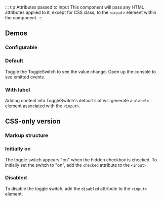 <script setup>
import { ref } from 'vue';
import CdxDocsConfigurableGeneric from '@/../src/components/configurable-generic/ConfigurableGeneric.vue';
import SingleSwitch from '@/../component-demos/toggle-switch/examples/SingleSwitch.vue';
import SingleSwitchWithLabel from '@/../component-demos/toggle-switch/examples/SingleSwitchWithLabel.vue';

const controlsConfig = [
	{
		name: 'disabled',
		type: 'boolean'
	},
	{
		name: 'default',
		type: 'slot',
		default: 'Label for ToggleSwitch'
	}
];
</script>

::: tip Attributes passed to input
This component will pass any HTML attributes applied to it, except for CSS class, to the `<input>`
element within the component.
:::

## Demos

### Configurable

<cdx-demo-wrapper :controls-config="controlsConfig" :show-generated-code="true" generated-model-name="switchValue">
<template v-slot:demo="{ propValues, slotValues }">
	<cdx-docs-configurable-generic v-bind="propValues">
		{{ slotValues.default }}
	</cdx-docs-configurable-generic>
</template>
</cdx-demo-wrapper>

### Default

Toggle the ToggleSwitch to see the value change. Open up the console to see emitted events.

<cdx-demo-wrapper>
<template v-slot:demo>
	<single-switch />
</template>

<template v-slot:code>

<<< @/../component-demos/toggle-switch/examples/SingleSwitch.vue

</template>
</cdx-demo-wrapper>

### With label

Adding content into ToggleSwitch's default slot will generate a `<label>` element associated with
the `<input>`.

<cdx-demo-wrapper>
<template v-slot:demo>
	<single-switch-with-label />
</template>

<template v-slot:code>

<<< @/../component-demos/toggle-switch/examples/SingleSwitchWithLabel.vue

</template>
</cdx-demo-wrapper>

## CSS-only version

### Markup structure

<cdx-demo-wrapper>
<template v-slot:demo>
	<!-- Wrapper <span>. -->
	<span class="cdx-toggle-switch">
		<!-- <input> with type="checkbox" and ID. -->
		<input id="cdx-toggle-switch-11" class="cdx-toggle-switch__input" type="checkbox">
		<!-- <label> with for attribute matching input ID. -->
		<label for="cdx-toggle-switch-11" class="cdx-toggle-switch__label">
			Label
		</label>
		<!-- <span> elements that will be styled to look like the toggle switch. -->
		<span class="cdx-toggle-switch__switch">
			<span class="cdx-toggle-switch__switch__grip"></span>
		</span>
	</span>
</template>
<template v-slot:code>

```html
<!-- Wrapper <span>. -->
<span class="cdx-toggle-switch">
	<!-- <input> with type="checkbox" and ID. -->
	<input id="cdx-toggle-switch-11" class="cdx-toggle-switch__input" type="checkbox">
	<!-- <label> with for attribute matching input ID. -->
	<label for="cdx-toggle-switch-11" class="cdx-toggle-switch__label">
		Label
	</label>
	<!-- <span> elements that will be styled to look like the toggle switch. -->
	<span class="cdx-toggle-switch__switch">
		<span class="cdx-toggle-switch__switch__grip"></span>
	</span>
</span>
```

</template>
</cdx-demo-wrapper>

### Initially on

The toggle switch appears "on" when the hidden checkbox is checked. To initially set the switch to
"on", add the `checked` attribute to the `<input>`.

<cdx-demo-wrapper>
<template v-slot:demo>
	<span class="cdx-toggle-switch">
		<input id="cdx-toggle-switch-11" class="cdx-toggle-switch__input" type="checkbox" checked>
		<label for="cdx-toggle-switch-11" class="cdx-toggle-switch__label">
			Initially on
		</label>
		<span class="cdx-toggle-switch__switch">
			<span class="cdx-toggle-switch__switch__grip"></span>
		</span>
	</span>
</template>
<template v-slot:code>

```html
<span class="cdx-toggle-switch">
	<input id="cdx-toggle-switch-11" class="cdx-toggle-switch__input" type="checkbox" checked>
	<label for="cdx-toggle-switch-11" class="cdx-toggle-switch__label">
		Initially on
	</label>
	<span class="cdx-toggle-switch__switch">
		<span class="cdx-toggle-switch__switch__grip"></span>
	</span>
</span>
```

</template>
</cdx-demo-wrapper>

### Disabled

To disable the toggle switch, add the `disabled` attribute to the `<input>` element.

<cdx-demo-wrapper>
<template v-slot:demo>
	<div class="cdx-docs-disabled-switches">
		<div>
			<span class="cdx-toggle-switch">
				<input id="cdx-toggle-switch-11" class="cdx-toggle-switch__input" type="checkbox" disabled>
				<label for="cdx-toggle-switch-11" class="cdx-toggle-switch__label">
					Disabled, off
				</label>
				<span class="cdx-toggle-switch__switch">
					<span class="cdx-toggle-switch__switch__grip"></span>
				</span>
			</span>
		</div>
		<div>
			<span class="cdx-toggle-switch">
				<input id="cdx-toggle-switch-11" class="cdx-toggle-switch__input" type="checkbox" checked disabled>
				<label for="cdx-toggle-switch-11" class="cdx-toggle-switch__label">
					Disabled, on
				</label>
				<span class="cdx-toggle-switch__switch">
					<span class="cdx-toggle-switch__switch__grip"></span>
				</span>
			</span>
		</div>
	</div>
</template>
<template v-slot:code>

```html
<div>
	<span class="cdx-toggle-switch">
		<input id="cdx-toggle-switch-11" class="cdx-toggle-switch__input" type="checkbox" disabled>
		<label for="cdx-toggle-switch-11" class="cdx-toggle-switch__label">
			Disabled, off
		</label>
		<span class="cdx-toggle-switch__switch">
			<span class="cdx-toggle-switch__switch__grip"></span>
		</span>
	</span>
</div>
<div>
	<span class="cdx-toggle-switch">
		<input id="cdx-toggle-switch-11" class="cdx-toggle-switch__input" type="checkbox" checked disabled>
		<label for="cdx-toggle-switch-11" class="cdx-toggle-switch__label">
			Disabled, on
		</label>
		<span class="cdx-toggle-switch__switch">
			<span class="cdx-toggle-switch__switch__grip"></span>
		</span>
	</span>
</div>
```

</template>
</cdx-demo-wrapper>

<style lang="less">
@import ( reference ) '@wikimedia/codex-design-tokens/theme-wikimedia-ui.less';

.cdx-demo-wrapper {
	.cdx-docs-disabled-switches {
		div:first-child {
			margin-bottom: @spacing-100;
		}
	}
}
</style>

